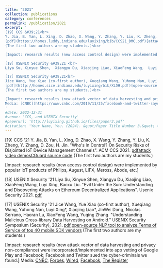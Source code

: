 ```yaml
---
title: "2021"
collection: publications
category: conferences
permalink: /publication/2021
excerpt: '
[19] CCS &#39;21<br>
Y. Jia, B. Yan, L. Xing, D. Zhao, X. Wang, Y. Zhang, Y. Liu, K. Zheng, Y. Zhang, D. Zou, H. Jin. "Who&#39;s In Control? On Security Risks of Disjointed IoT Device Management Channels". ACM CCS 2021.
[pdf](https://homes.luddy.indiana.edu/luyixing/bib/CCS21_DMC.pdf)[attack video demos](https://sites.google.com/view/cguard/home/attack-demos?authuser=0)[CGuard source code](https://sites.google.com/view/cguard/home/cguard?authuser=0)
(The first two authors are my students.)<br>

[Impact: research results (new access control design) were implemented by popular IoT products of Philips, August, LIFX, Meross, Abode, etc.]<br><br>

[18] USENIX Security &#39;21 <br>
Liya Su, Xinyue Shen,  Xiangyu Du, Xiaojing Liao, XiaoFeng Wang,  Luyi Xing, Baoxu Liu. "Evil Under the Sun: Understanding and Discovering Attacks on Ethereum Decentralized Applications". Usenix Security 2021. [pdf](https://www.usenix.org/conference/usenixsecurity21/presentation/su)<br><br>

[17] USENIX Security &#39;21<br>
Jice Wang, Yue Xiao (co-first author), Xueqiang Wang, Yuhong Nan, Luyi Xing*, Xiaojing Liao*, JinWei Dong, Nicolas Serrano, Haoran Lu, XiaoFeng Wang, Yuqing Zhang. "Understanding Malicious Cross-library Data Harvesting on Android." USENIX Security Symposium (Security), 2021.
[pdf](http://homes.sice.indiana.edu/luyixing/bib/XLDH.pdf)[open-source NLP tool to analyze Terms of Service of top 40 mobile SDK vendors](https://sites.google.com/view/roommatetheft/)
(The first two authors are my students.)<br>

[Impact: research results (new attack vector of data harvesting and privacy non-compliance) were incorporated/implemented into app vetting of Google Play and Facebook; Facebook and Twitter sued the cyber-criminals we found.] 
Media: [CNBC](https://www.cnbc.com/2019/11/25/facebook-and-twitter-says-users-gave-improper-access-to-personal-data.html), [Forbes](https://www.forbes.com/sites/emmawoollacott/2020/02/28/facebook-sues-analytics-firm-it-says-was-harvesting-user-data/?sh=2092e5384578), [Wired](https://www.wired.com/story/facebook-bug-bounty-app-data-stealing/), [Facebook](https://www.facebook.com/notes/facebook-bug-bounty/a-look-back-at-2019-bug-bounty-highlights/3231769013503969/), [The Register](https://www.theregister.com/2020/02/28/facebook_sues_developer/)
'
#date: 2022-12-31
#venue: 'CCS, and USENIX Security'
#paperurl: 'http://luyixing.github.io/files/paper3.pdf'
#citation: 'Your Name, You. (2024). &quot;Paper Title Number 3.&quot; <i>GitHub Journal of Bugs</i>. 1(3).'
---
```


[19] CCS '21
Y. Jia, B. Yan, L. Xing, D. Zhao, X. Wang, Y. Zhang, Y. Liu, K. Zheng, Y. Zhang, D. Zou, H. Jin. "Who's In Control? On Security Risks of Disjointed IoT Device Management Channels". ACM CCS 2021.
[pdf](https://homes.luddy.indiana.edu/luyixing/bib/CCS21_DMC.pdf)[attack video demos](https://sites.google.com/view/cguard/home/attack-demos?authuser=0)[CGuard source code](https://sites.google.com/view/cguard/home/cguard?authuser=0)
(The first two authors are my students.)

[Impact: research results (new access control design) were implemented by popular IoT products of Philips, August, LIFX, Meross, Abode, etc.]

[18] USENIX Security '21
Liya Su, Xinyue Shen,  Xiangyu Du, Xiaojing Liao, XiaoFeng Wang,  Luyi Xing, Baoxu Liu. "Evil Under the Sun: Understanding and Discovering Attacks on Ethereum Decentralized Applications". Usenix Security 2021. [pdf](https://www.usenix.org/conference/usenixsecurity21/presentation/su)

[17] USENIX Security '21
Jice Wang, Yue Xiao (co-first author), Xueqiang Wang, Yuhong Nan, Luyi Xing*, Xiaojing Liao*, JinWei Dong, Nicolas Serrano, Haoran Lu, XiaoFeng Wang, Yuqing Zhang. "Understanding Malicious Cross-library Data Harvesting on Android." USENIX Security Symposium (Security), 2021.
[pdf](http://homes.sice.indiana.edu/luyixing/bib/XLDH.pdf),[open-source NLP tool to analyze Terms of Service of top 40 mobile SDK vendors](https://sites.google.com/view/roommatetheft/)
(The first two authors are my students.)

[Impact: research results (new attack vector of data harvesting and privacy non-compliance) were incorporated/implemented into app vetting of Google Play and Facebook; Facebook and Twitter sued the cyber-criminals we found.] 
Media: [CNBC](https://www.cnbc.com/2019/11/25/facebook-and-twitter-says-users-gave-improper-access-to-personal-data.html), [Forbes](https://www.forbes.com/sites/emmawoollacott/2020/02/28/facebook-sues-analytics-firm-it-says-was-harvesting-user-data/?sh=2092e5384578), [Wired](https://www.wired.com/story/facebook-bug-bounty-app-data-stealing/), [Facebook](https://www.facebook.com/notes/facebook-bug-bounty/a-look-back-at-2019-bug-bounty-highlights/3231769013503969/), [The Register](https://www.theregister.com/2020/02/28/facebook_sues_developer/)